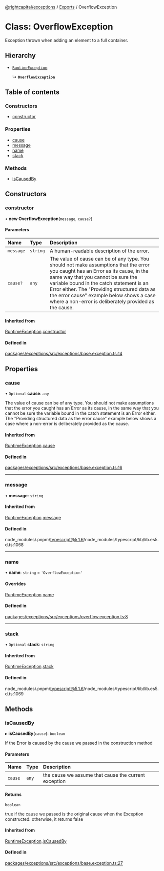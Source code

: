 [@rightcapital/exceptions](../README.md) / [Exports](../modules.md) / OverflowException

# Class: OverflowException

Exception thrown when adding an element to a full container.

## Hierarchy

- [`RuntimeException`](RuntimeException.md)

  ↳ **`OverflowException`**

## Table of contents

### Constructors

- [constructor](OverflowException.md#constructor)

### Properties

- [cause](OverflowException.md#cause)
- [message](OverflowException.md#message)
- [name](OverflowException.md#name)
- [stack](OverflowException.md#stack)

### Methods

- [isCausedBy](OverflowException.md#iscausedby)

## Constructors

### constructor

• **new OverflowException**(`message`, `cause?`)

#### Parameters

| Name | Type | Description |
| :------ | :------ | :------ |
| `message` | `string` | A human-readable description of the error. |
| `cause?` | `any` | The value of cause can be of any type. You should not make assumptions that the error you caught has an Error as its cause, in the same way that you cannot be sure the variable bound in the catch statement is an Error either. The "Providing structured data as the error cause" example below shows a case where a non-error is deliberately provided as the cause. |

#### Inherited from

[RuntimeException](RuntimeException.md).[constructor](RuntimeException.md#constructor)

#### Defined in

[packages/exceptions/src/exceptions/base.exception.ts:14](https://github.com/RightCapitalHQ/frontend-libraries/blob/d583627/packages/exceptions/src/exceptions/base.exception.ts#L14)

## Properties

### cause

• `Optional` **cause**: `any`

The value of cause can be of any type. You should not make assumptions that the error you caught has an Error as its cause, in the same way that you cannot be sure the variable bound in the catch statement is an Error either. The "Providing structured data as the error cause" example below shows a case where a non-error is deliberately provided as the cause.

#### Inherited from

[RuntimeException](RuntimeException.md).[cause](RuntimeException.md#cause)

#### Defined in

[packages/exceptions/src/exceptions/base.exception.ts:16](https://github.com/RightCapitalHQ/frontend-libraries/blob/d583627/packages/exceptions/src/exceptions/base.exception.ts#L16)

___

### message

• **message**: `string`

#### Inherited from

[RuntimeException](RuntimeException.md).[message](RuntimeException.md#message)

#### Defined in

node_modules/.pnpm/typescript@5.1.6/node_modules/typescript/lib/lib.es5.d.ts:1068

___

### name

• **name**: `string` = `'OverflowException'`

#### Overrides

[RuntimeException](RuntimeException.md).[name](RuntimeException.md#name)

#### Defined in

[packages/exceptions/src/exceptions/overflow.exception.ts:8](https://github.com/RightCapitalHQ/frontend-libraries/blob/d583627/packages/exceptions/src/exceptions/overflow.exception.ts#L8)

___

### stack

• `Optional` **stack**: `string`

#### Inherited from

[RuntimeException](RuntimeException.md).[stack](RuntimeException.md#stack)

#### Defined in

node_modules/.pnpm/typescript@5.1.6/node_modules/typescript/lib/lib.es5.d.ts:1069

## Methods

### isCausedBy

▸ **isCausedBy**(`cause`): `boolean`

If the Error is caused by the cause we passed in the construction method

#### Parameters

| Name | Type | Description |
| :------ | :------ | :------ |
| `cause` | `any` | the cause we assume that cause the current exception |

#### Returns

`boolean`

true if the cause we passed is the original cause when the Exception constructed. otherwise, it returns false

#### Inherited from

[RuntimeException](RuntimeException.md).[isCausedBy](RuntimeException.md#iscausedby)

#### Defined in

[packages/exceptions/src/exceptions/base.exception.ts:27](https://github.com/RightCapitalHQ/frontend-libraries/blob/d583627/packages/exceptions/src/exceptions/base.exception.ts#L27)
